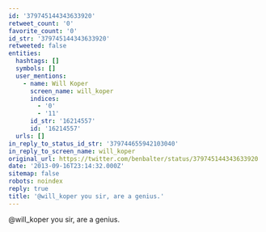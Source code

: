 ```yaml
---
id: '379745144343633920'
retweet_count: '0'
favorite_count: '0'
id_str: '379745144343633920'
retweeted: false
entities:
  hashtags: []
  symbols: []
  user_mentions:
    - name: Will Koper
      screen_name: will_koper
      indices:
        - '0'
        - '11'
      id_str: '16214557'
      id: '16214557'
  urls: []
in_reply_to_status_id_str: '379744655942103040'
in_reply_to_screen_name: will_koper
original_url: https://twitter.com/benbalter/status/379745144343633920
date: '2013-09-16T23:14:32.000Z'
sitemap: false
robots: noindex
reply: true
title: '@will_koper you sir, are a genius.'
---
```


@will_koper you sir, are a genius.